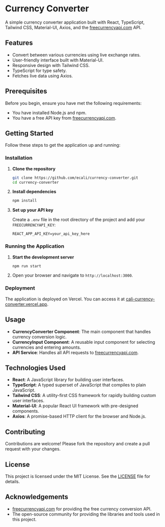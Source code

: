 # Currency Converter

A simple currency converter application built with React, TypeScript, Tailwind CSS, Material-UI, Axios, and the [freecurrencyapi.com](https://freecurrencyapi.com) API.

## Features

- Convert between various currencies using live exchange rates.
- User-friendly interface built with Material-UI.
- Responsive design with Tailwind CSS.
- TypeScript for type safety.
- Fetches live data using Axios.

## Prerequisites

Before you begin, ensure you have met the following requirements:

- You have installed Node.js and npm.
- You have a free API key from [freecurrencyapi.com](https://freecurrencyapi.com).

## Getting Started

Follow these steps to get the application up and running:

### Installation

1. **Clone the repository**

    ```bash
    git clone https://github.com/ecali/currency-converter.git
    cd currency-converter
    ```

2. **Install dependencies**

    ```bash
    npm install
    ```

3. **Set up your API key**

   Create a `.env` file in the root directory of the project and add your `FREECURRENCYAPI_KEY`:

    ```env
    REACT_APP_API_KEY=your_api_key_here
    ```

### Running the Application

1. **Start the development server**

    ```bash
    npm run start
    ```

2. Open your browser and navigate to `http://localhost:3000`.

### Deployment

The application is deployed on Vercel. You can access it at [cali-currency-converter.vercel.app](https://cali-currency-converter.vercel.app/).

## Usage

- **CurrencyConverter Component**: The main component that handles currency conversion logic.
- **CurrencyInput Component**: A reusable input component for selecting currencies and entering amounts.
- **API Service**: Handles all API requests to [freecurrencyapi.com](https://freecurrencyapi.com).

## Technologies Used

- **React**: A JavaScript library for building user interfaces.
- **TypeScript**: A typed superset of JavaScript that compiles to plain JavaScript.
- **Tailwind CSS**: A utility-first CSS framework for rapidly building custom user interfaces.
- **Material-UI**: A popular React UI framework with pre-designed components.
- **Axios**: A promise-based HTTP client for the browser and Node.js.

## Contributing

Contributions are welcome! Please fork the repository and create a pull request with your changes.

## License

This project is licensed under the MIT License. See the [LICENSE](LICENSE) file for details.

## Acknowledgements

- [freecurrencyapi.com](https://freecurrencyapi.com) for providing the free currency conversion API.
- The open-source community for providing the libraries and tools used in this project.
